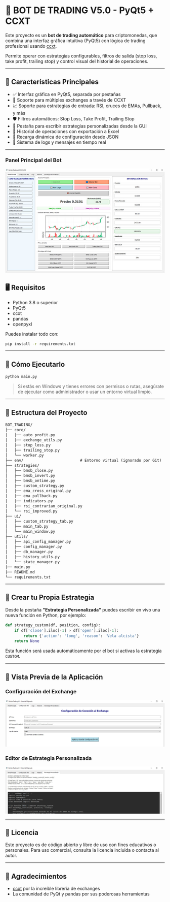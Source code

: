 # 🤖 BOT DE TRADING V5.0 - PyQt5 + CCXT

Este proyecto es un **bot de trading automático** para criptomonedas, que combina una interfaz gráfica intuitiva (PyQt5) con lógica de trading profesional usando [ccxt](https://github.com/ccxt/ccxt).

Permite operar con estrategias configurables, filtros de salida (stop loss, take profit, trailing stop) y control visual del historial de operaciones.

---

## 🧠 Características Principales

- ✅ Interfaz gráfica en PyQt5, separada por pestañas
- 🔐 Soporte para múltiples exchanges a través de CCXT
- 📈 Soporte para estrategias de entrada: RSI, cruces de EMAs, Pullback, y más
- 🛡️ Filtros automáticos: Stop Loss, Take Profit, Trailing Stop
- 🧩 Pestaña para escribir estrategias personalizadas desde la GUI
- 💾 Historial de operaciones con exportación a Excel
- 🔄 Recarga dinámica de configuración desde JSON
- 💬 Sistema de logs y mensajes en tiempo real

---

### Panel Principal del Bot
![Panel Principal](imagenes/portada.jpg)

## 🖥️ Requisitos

- Python 3.8 o superior
- PyQt5
- ccxt
- pandas
- openpyxl

Puedes instalar todo con:

```bash
pip install -r requirements.txt
```

---

## 🚀 Cómo Ejecutarlo

```bash
python main.py
```

> Si estás en Windows y tienes errores con permisos o rutas, asegúrate de ejecutar como administrador o usar un entorno virtual limpio.

---

## 📁 Estructura del Proyecto

```text
BOT_TRADING/
├── core/
│   ├── auto_profit.py
│   ├── exchange_utils.py
│   ├── stop_loss.py
│   ├── trailing_stop.py
│   └── worker.py
├── env/                         # Entorno virtual (ignorado por Git)
├── strategies/
│   ├── bmsb_close.py
│   ├── bmsb_invert.py
│   ├── bmsb_ontime.py
│   ├── custom_strategy.py
│   ├── ema_cross_original.py
│   ├── ema_pullback.py
│   ├── indicators.py
│   ├── rsi_contrarian_original.py
│   └── rsi_improved.py
├── ui/
│   ├── custom_strategy_tab.py
│   ├── main_tab.py
│   └── main_window.py
├── utils/
│   ├── api_config_manager.py
│   ├── config_manager.py
│   ├── db_manager.py
│   ├── history_utils.py
│   └── state_manager.py
├── main.py
├── README.md
└── requirements.txt
```

---

## 🧠 Crear tu Propia Estrategia

Desde la pestaña **"Estrategia Personalizada"** puedes escribir en vivo una nueva función en Python, por ejemplo:

```python
def strategy_custom(df, position, config):
    if df['close'].iloc[-1] > df['open'].iloc[-1]:
        return {'action': 'long', 'reason': 'Vela alcista'}
    return None
```

Esta función será usada automáticamente por el bot si activas la estrategia `CUSTOM`.

---

## 📸 Vista Previa de la Aplicación

### Configuración del Exchange
![Configuración API](imagenes/api.jpg)

### Editor de Estrategia Personalizada
![Estrategia Personalizada](imagenes/estrategia_p.jpg)



---

## 📜 Licencia

Este proyecto es de código abierto y libre de uso con fines educativos o personales. Para uso comercial, consulta la licencia incluida o contacta al autor.

---

## 🙌 Agradecimientos

- [ccxt](https://github.com/ccxt/ccxt) por la increíble librería de exchanges
- La comunidad de PyQt y pandas por sus poderosas herramientas

